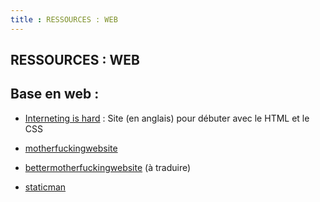 ```yaml
---
title : RESSOURCES : WEB
---
```


## RESSOURCES : WEB

## Base en web :
- [Interneting is hard](https://www.internetingishard.com/) : Site (en anglais) pour débuter avec le HTML et le CSS

- [motherfuckingwebsite](http://motherfuckingwebsite.com/)
- [bettermotherfuckingwebsite](http://bettermotherfuckingwebsite.com/) (à traduire)

- [staticman](https://staticman.net/)
